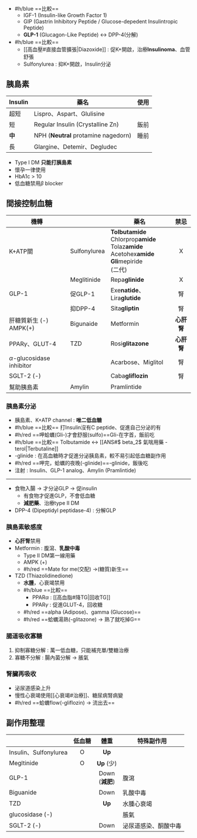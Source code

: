 - #h/blue ==比較==
	- IGF-1 (Insulin-like Growth Factor 1)
	- GIP (Gastrin Inhibitory Peptide / Glucose-depedent Insulintropic Peptide)
	- **GLP-1** (Glucagon-Like Peptide) <-> DPP-4(分解)
- #h/blue ==比較==
	- [[高血壓#直接血管擴張|Diazoxide]] : 促K+開啟，治療**Insulinoma**、血管舒張
	- Sulfonylurea : 抑K+開啟，Insulin分泌
## 胰島素
| Insulin | 藥名              | 使用 |
|---------|-------------------|------|
| 超短    | Lispro、Aspart、Glulisine    |      |
| 短      | Regular Insulin (Crystalline Zn)  | 飯前 |
| **中**      | NPH (**Neutral** protamine nagedorn)| 睡前 |
| 長      | Glargine、Detemir、Degludec |      |
- Type I DM **只能打胰島素**
- 懷孕一律使用
- HbA1c > 10
- 低血糖禁用$\beta$ blocker
## 間接控制血糖
| 機轉                             |              | 藥名                                                                                                       |   禁忌    |
| ------------------------------ | ------------ | -------------------------------------------------------------------------------------------------------- | :-----: |
| K+ATP關                         | Sulfonylurea | **Tolbutamide**<br>Chlorprop**amide**<br>Tolaz**amide**<br>Acetohex**amide**<br>**Gli**mepiride <br>(二代) |    X    |
|                                | Meglitinide  | Repa**glinide**                                                                                          |    X    |
| GLP-1                          | 促GLP-1       | Exe**natide**、Lira**glutide**                                                                            |    腎    |
|                                | 抑DPP-4       | Sita**gliptin**                                                                                          |    腎    |
| 肝糖質新生 (-) AMPK(+)              | Bigunaide    | Metformin                                                                                                | **心肝腎** |
| PPAR$\gamma$、GLUT-4            | TZD          | Rosi**glitazone**                                                                                        | **心肝腎** |
| $\alpha$-glucosidase inhibitor |              | Acarbose、Miglitol                                                                                        |    腎    |
| SGLT-2 (-)                     |              | Caba**gliflozin**                                                                                        |    腎    |
| 幫助胰島素                          | Amylin       | Pramlintide                                                                                              |         |
### 胰島素分泌
- 胰島素、K+ATP channel : **唯二低血糖**
- #h/blue ==比較== 打Insulin沒有C peptide、促進自己分泌的有
- #h/red ==呷蛤蠣(Gli-)才會舒服(sulfo)==Gli-在字首，飯前吃
- #h/blue ==比較== Tolbutamide <-> [[ANS#$ beta_2$ 氣喘用藥 -terol|Terbutaline]]
- -glinide : 在高血糖時才促進分泌胰島素，較不易引起低血糖副作用
- #h/red ==呷完，蛤蠣的夜晚(-glinide)==-glinide，飯後吃
- 注射 : Insulin、GLP-1 analog、Amylin (Pramlintide)
***
- 食物入腸 -> 才分泌GLP -> 促insulin
	- 有食物才促進GLP，不會低血糖
	- **減肥藥**、治療type II DM
- DPP-4 (Dipeptidyl peptidase-4) : 分解GLP
### 胰島素敏感度
- **心肝腎**禁用
- Metformin : 腹瀉、**乳酸中毒**
	- Type II DM第一線用藥
	- AMPK (+)
	- #h/red  ==Mate for me(交配) ->(糖質)新生== 
- TZD (Thiazolidinedione)
	- **水腫**，心衰竭禁用
	- #h/blue ==比較==
		- PPAR$\alpha$ : [[高血脂#降TG|回收TG]]
		- PPAR$\gamma$ : 促進GLUT-4，回收糖
	- #h/red ==alpha (Adipose)、gamma (Glucose)==
	- #h/red ==蛤蠣湯熟(-glitazone) -> 熟了就吃掉G==
### 腸道吸收寡糖
1. 抑制寡糖分解 : 萬一低血糖，只能補充單/雙糖治療
2. 寡糖不分解 : 腸內菌分解 -> 脹氣
### 腎臟再吸收
- 泌尿道感染上升
- 慢性心衰竭使用[[心衰竭#治療]]、糖尿病腎病變
- #h/red ==蛤蠣flow(-gliflozin) -> 流出去==
## 副作用整理
|                      | 低血糖 |        體重        | 特殊副作用      |
| -------------------- | :-: | :--------------: | ---------- |
| Insulin、Sulfonylurea |  O  |      **Up**      |            |
| Megltinide           |  O  |    **Up** (少)    |            |
| GLP-1                |     | Down<br>(**減肥**) | 腹瀉         |
| Biguanide            |     |       Down       | 乳酸中毒       |
| TZD                  |     |      **Up**      | 水腫心衰竭      |
| glucosidase (-)      |     |                  | 脹氣         |
| SGLT-2 (-)           |     |       Down       | 泌尿道感染、酮酸中毒 |
